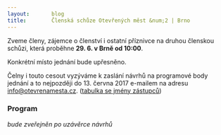 ```yaml
---
layout:       blog
title:        Členská schůze Otevřených měst &num;2 | Brno
---
```

Zveme členy, zájemce o členství i ostatní příznivce na druhou členskou schůzi, která proběhne **29. 6. v Brně od 10:00**.

Konkrétní místo jednání bude upřesněno.

Čelny i touto cesout vyzýváme k zaslání návrhů na programové body jednání a to nejpozději do 13. června 2017 e-mailem na adresu [info@otevrenamesta.cz](mailto:info@otevrenamesta.cz). ([tabulka se jmény zástupců](http://www.otevrenamesta.cz/clenstvi/#a0))

### Program

*bude zveřejněn po uzávěrce návrhů*
